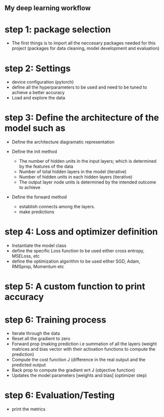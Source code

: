 ## My deep learning workflow

# step 1: package selection

- The first things is to import all the neccesary packages needed for this project (packages for data cleaning, model development and evaluation)

# step 2: Settings

- device configuration (pytorch)
- define all the hyperparameters to be used and need to be tuned to achieve a better accuracy
- Load and explore the data

# step 3: Define the architecture of the model such as

- Define the architecture diagramatic representation
- Define the init method

  - The number of hidden units in the input layers; which is determined by the features of the data
  - Number of total hidden layers in the model (iterative)
  - Number of hidden units in each hidden layers (iterative)
  - The output layer node units is determined by the intended outcome to achieve

- Define the forward method
  - establish connects among the layers.
  - make predictions

# step 4: Loss and optimizer definition

- Instantiate the model class
- define the specific Loss function to be used either cross entropy, MSELoss, etc
- define the optimization algorithm to be used either SGD, Adam, RMSprop, Momentum etc

# step 5: A custom function to print accuracy

# step 6: Training process

- Iterate through the data
- Reset all the gradient to zero
- Forward prop (making prediction i.e summation of all the layers (weight matrices and bias vector with their activation functions to compute the prediction)
- Compute the cost function J (difference in the real output and the predicted output
- Back prop to compute the gradient wrt J (objective function)
- Updates the model parameters [weights and bias] (optimizer step)

# step 6: Evaluation/Testing

- print the metrics

